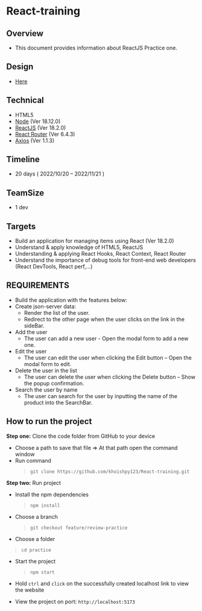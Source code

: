 # React-training

## Overview

- This document provides information about ReactJS Practice one.

## Design

- [Here](https://mui.com/store/previews/minimal-dashboard-free/)

## Technical

- HTML5
- [Node](https://nodejs.org/en/) (Ver 18.12.0)
- [ReactJS](https://reactjs.org/) (Ver 18.2.0)
- [React Router](https://reactrouter.com/en/main) (Ver 6.4.3)
- [Axios](https://axios-http.com/) (Ver 1.1.3)

## Timeline

- 20 days ( 2022/10/20 – 2022/11/21 )

## TeamSize

- 1 dev

## Targets

- Build an application for managing items using React (Ver 18.2.0)
- Understand & apply knowledge of HTML5, ReactJS
- Understanding & applying React Hooks, React Context, React Router
- Understand the importance of debug tools for front-end web developers (React DevTools, React perf,...)

## REQUIREMENTS

- Build the application with the features below:
- Create json-server data:
  - Render the list of the user.
  - Redirect to the other page when the user clicks on the link in the sideBar.
- Add the user
  - The user can add a new user - Open the modal form to add a new one.
- Edit the user
  - The user can edit the user when clicking the Edit button – Open the modal form to edit.
- Delete the user in the list
  - The user can delete the user when clicking the Delete button – Show the popup confirmation.
- Search the user by name
  - The user can search for the user by inputting the name of the product into the SearchBar.

## How to run the project

**Step one:** Clone the code folder from GitHub to your device

- Choose a path to save that file => At that path open the command window
- Run command
  > `git clone https://github.com/khoishpy123/React-training.git`

**Step two:** Run project

- Install the npm dependencies

  > `npm install`

- Choose a branch

  > `git checkout feature/review-practice`

- Choose a folder

> `cd practice`

- Start the project

  > `npm start`

- Hold `ctrl` and `click` on the successfully created localhost link to view the website

- View the project on port: `http://localhost:5173`
